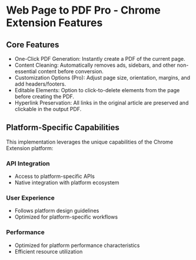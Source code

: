 # Web Page to PDF Pro - Chrome Extension Features

## Core Features
- One-Click PDF Generation: Instantly create a PDF of the current page.
- Content Cleaning: Automatically removes ads, sidebars, and other non-essential content before conversion.
- Customization Options (Pro): Adjust page size, orientation, margins, and add headers/footers.
- Editable Elements: Option to click-to-delete elements from the page before creating the PDF.
- Hyperlink Preservation: All links in the original article are preserved and clickable in the output PDF.

## Platform-Specific Capabilities
This implementation leverages the unique capabilities of the Chrome Extension platform:

### API Integration
- Access to platform-specific APIs
- Native integration with platform ecosystem

### User Experience
- Follows platform design guidelines
- Optimized for platform-specific workflows

### Performance
- Optimized for platform performance characteristics
- Efficient resource utilization
